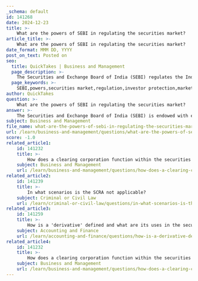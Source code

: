 ```yaml
---
_schema: default
id: 141268
date: 2024-12-23
title: >-
    What are the powers of SEBI in regulating the securities market?
article_title: >-
    What are the powers of SEBI in regulating the securities market?
date_format: MMM DD, YYYY
post_on_text: Posted on
seo:
  title: QuickTakes | Business and Management
  page_description: >-
    The Securities and Exchange Board of India (SEBI) regulates the Indian securities market with extensive powers to protect investor interests, ensure transparency, and enforce compliance among market participants.
  page_keywords: >-
    SEBI,powers,securities market,regulation,investor protection,market surveillance,quasi-judicial authority,market intermediaries,rule-making authority,enforcement powers
author: QuickTakes
question: >-
    What are the powers of SEBI in regulating the securities market?
answer: >-
    The Securities and Exchange Board of India (SEBI) is endowed with extensive powers to regulate and oversee various aspects of the Indian securities market. Established in 1992, SEBI operates as an autonomous regulatory body with statutory powers granted by the SEBI Act of 1992. Its primary objectives include protecting investor interests, promoting the development of the securities market, and ensuring transparency and fairness in financial transactions.\n\nHere are some key powers of SEBI in regulating the securities market:\n\n1. **Regulatory Authority**: SEBI has the authority to formulate and enforce regulations governing stock exchanges, stockbrokers, mutual funds, portfolio managers, investment advisers, credit rating agencies, and other market intermediaries. This includes the power to approve or reject applications for registration and to impose conditions on their operations.\n\n2. **Quasi-Judicial Powers**: SEBI possesses quasi-judicial powers, allowing it to conduct investigations and pass judgments in cases of fraud and unethical practices within the securities market. This includes the ability to impose penalties and sanctions on violators.\n\n3. **Market Surveillance**: SEBI is responsible for monitoring trading activities to prevent market manipulation and ensure fair trading practices. It has the authority to conduct inquiries and investigations into suspicious activities.\n\n4. **Investor Protection**: One of SEBI's primary roles is to protect the interests of investors. It has the power to issue guidelines and regulations aimed at enhancing investor awareness and education, as well as to take action against entities that engage in fraudulent or unfair practices.\n\n5. **Regulation of Market Intermediaries**: SEBI regulates various market intermediaries, ensuring they adhere to prescribed standards and practices. This includes overseeing the functioning of stock exchanges and ensuring compliance with listing and delisting procedures.\n\n6. **Rule-Making Authority**: SEBI has the power to create rules and regulations under various acts, including the Securities Contracts (Regulation) Act, 1956 (SCRA), which governs the listing and trading of securities.\n\n7. **Enforcement Powers**: SEBI can impose penalties for non-compliance with its regulations, including fines, suspension, or cancellation of registration of market participants.\n\n8. **Promoting Market Development**: SEBI is tasked with promoting the development of the securities market, which includes introducing new financial products and enhancing market infrastructure.\n\nOverall, SEBI plays a crucial role in maintaining the integrity of the Indian financial system, fostering investor confidence, and ensuring a stable and transparent securities market.
subject: Business and Management
file_name: what-are-the-powers-of-sebi-in-regulating-the-securities-market.md
url: /learn/business-and-management/questions/what-are-the-powers-of-sebi-in-regulating-the-securities-market
score: -1.0
related_article1:
    id: 141232
    title: >-
        How does a clearing corporation function within the securities market?
    subject: Business and Management
    url: /learn/business-and-management/questions/how-does-a-clearing-corporation-function-within-the-securities-market
related_article2:
    id: 141239
    title: >-
        In what scenarios is the SCRA not applicable?
    subject: Criminal or Civil Law
    url: /learn/criminal-or-civil-law/questions/in-what-scenarios-is-the-scra-not-applicable
related_article3:
    id: 141259
    title: >-
        How is a 'derivative' defined and what are its uses in the securities market?
    subject: Accounting and Finance
    url: /learn/accounting-and-finance/questions/how-is-a-derivative-defined-and-what-are-its-uses-in-the-securities-market
related_article4:
    id: 141232
    title: >-
        How does a clearing corporation function within the securities market?
    subject: Business and Management
    url: /learn/business-and-management/questions/how-does-a-clearing-corporation-function-within-the-securities-market
---
```


&nbsp;